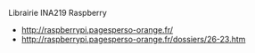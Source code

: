 Librairie INA219 Raspberry

- http://raspberrypi.pagesperso-orange.fr/
- http://raspberrypi.pagesperso-orange.fr/dossiers/26-23.htm
